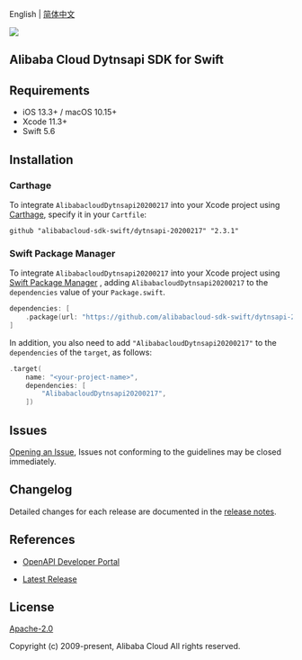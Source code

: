 English | [简体中文](README-CN.md)

![](https://aliyunsdk-pages.alicdn.com/icons/AlibabaCloud.svg)

## Alibaba Cloud Dytnsapi SDK for Swift

## Requirements

- iOS 13.3+ / macOS 10.15+
- Xcode 11.3+
- Swift 5.6

## Installation

### Carthage

To integrate `AlibabacloudDytnsapi20200217` into your Xcode project using [Carthage](https://github.com/Carthage/Carthage), specify it in your `Cartfile`:

```ogdl
github "alibabacloud-sdk-swift/dytnsapi-20200217" "2.3.1"
```

### Swift Package Manager

To integrate `AlibabacloudDytnsapi20200217` into your Xcode project using [Swift Package Manager](https://swift.org/package-manager/) , adding `AlibabacloudDytnsapi20200217` to the `dependencies` value of your `Package.swift`.

```swift
dependencies: [
    .package(url: "https://github.com/alibabacloud-sdk-swift/dytnsapi-20200217.git", from: "2.3.1")
]
```

In addition, you also need to add `"AlibabacloudDytnsapi20200217"` to the `dependencies` of the `target`, as follows:

```swift
.target(
    name: "<your-project-name>",
    dependencies: [
        "AlibabacloudDytnsapi20200217",
    ])
```

## Issues

[Opening an Issue](https://github.com/alibabacloud-sdk-swift/dytnsapi-20200217/issues/new), Issues not conforming to the guidelines may be closed immediately.

## Changelog

Detailed changes for each release are documented in the [release notes](./ChangeLog.txt).

## References

* [OpenAPI Developer Portal](https://next.api.alibabacloud.com/home)
- [Latest Release](https://github.com/alibabacloud-sdk-swift/dytnsapi-20200217)

## License

[Apache-2.0](http://www.apache.org/licenses/LICENSE-2.0)

Copyright (c) 2009-present, Alibaba Cloud All rights reserved.
